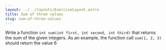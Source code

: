 ```yaml
---
layout: ../../layouts/ExerciseLayout.astro
title: Sum of three values
slug: sum-of-three-values
---
```


Write a function `int sum(int first, int second, int third)` that returns the sum of the given integers. As an example, the function call `sum(1, 2, 3)` should return the value 6
